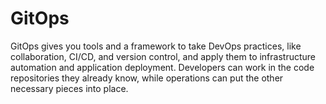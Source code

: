 # GitOps

GitOps gives you tools and a framework to take DevOps practices, like collaboration, CI/CD, and version control, and apply them to infrastructure automation and application deployment. Developers can work in the code repositories they already know, while operations can put the other necessary pieces into place.
